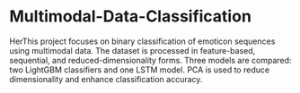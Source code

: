 # Multimodal-Data-Classification
HerThis project focuses on binary classification of emoticon sequences using multimodal data. The dataset is processed in feature-based, sequential, and reduced-dimensionality forms. Three models are compared: two LightGBM classifiers and one LSTM model. PCA is used to reduce dimensionality and enhance classification accuracy.
